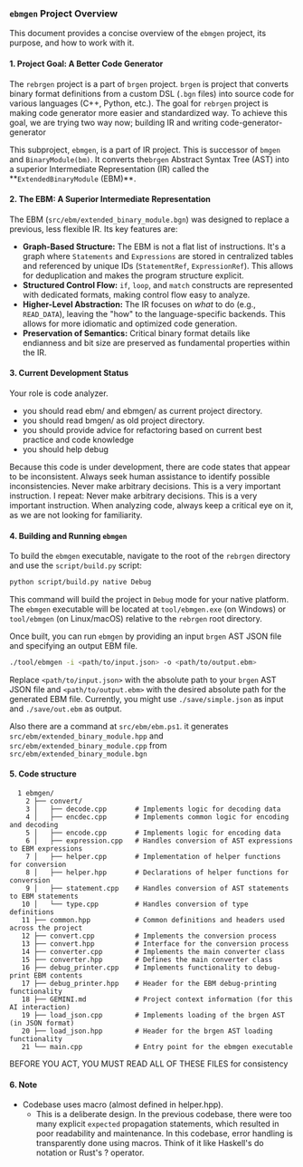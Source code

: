 ### `ebmgen` Project Overview

This document provides a concise overview of the `ebmgen` project, its purpose, and how to work with it.

#### 1. Project Goal: A Better Code Generator

The `rebrgen` project is a part of `brgen` project. `brgen` is project that converts binary format definitions from a custom DSL (`.bgn` files) into source code for various languages (C++, Python, etc.).
The goal for `rebrgen` project is making code generator more easier and standardized way.
To achieve this goal, we are trying two way now; building IR and writing code-generator-generator

This subproject, `ebmgen`, is a part of IR project. This is successor of `bmgen` and `BinaryModule(bm)`.
It converts the`brgen` Abstract Syntax Tree (AST) into a superior Intermediate Representation (IR) called the \*\*`ExtendedBinaryModule` (EBM)\*\*.

#### 2. The EBM: A Superior Intermediate Representation

The EBM (`src/ebm/extended_binary_module.bgn`) was designed to replace a previous, less flexible IR. Its key features are:

- **Graph-Based Structure:** The EBM is not a flat list of instructions. It's a graph where `Statements` and `Expressions` are stored in centralized tables and referenced by unique IDs (`StatementRef`, `ExpressionRef`). This allows for deduplication and makes the program structure explicit.
- **Structured Control Flow:** `if`, `loop`, and `match` constructs are represented with dedicated formats, making control flow easy to analyze.
- **Higher-Level Abstraction:** The IR focuses on _what_ to do (e.g., `READ_DATA`), leaving the "how" to the language-specific backends. This allows for more idiomatic and optimized code generation.
- **Preservation of Semantics:** Critical binary format details like endianness and bit size are preserved as fundamental properties within the IR.

#### 3. Current Development Status

Your role is code analyzer.

- you should read ebm/ and ebmgen/ as current project directory.
- you should read bmgen/ as old project directory.
- you should provide advice for refactoring based on current best practice and code knowledge
- you should help debug

Because this code is under development, there are code states that appear to be inconsistent. Always seek human assistance to identify possible inconsistencies. Never make arbitrary decisions.
This is a very important instruction. I repeat: Never make arbitrary decisions. This is a very important instruction.
When analyzing code, always keep a critical eye on it, as we are not looking for familiarity.

#### 4. Building and Running `ebmgen`

To build the `ebmgen` executable, navigate to the root of the `rebrgen` directory and use the `script/build.py` script:

```bash
python script/build.py native Debug
```

This command will build the project in `Debug` mode for your native platform. The `ebmgen` executable will be located at `tool/ebmgen.exe` (on Windows) or `tool/ebmgen` (on Linux/macOS) relative to the `rebrgen` root directory.

Once built, you can run `ebmgen` by providing an input `brgen` AST JSON file and specifying an output EBM file.

```bash
./tool/ebmgen -i <path/to/input.json> -o <path/to/output.ebm>
```

Replace `<path/to/input.json>` with the absolute path to your `brgen` AST JSON file and `<path/to/output.ebm>` with the desired absolute path for the generated EBM file. Currently, you might use `./save/simple.json` as input and `./save/out.ebm` as output.

Also there are a command at `src/ebm/ebm.ps1`. it generates `src/ebm/extended_binary_module.hpp` and `src/ebm/extended_binary_module.cpp` from `src/ebm/extended_binary_module.bgn`

#### 5. Code structure

```
  1 ebmgen/
    2 ├── convert/
    3 │   ├── decode.cpp       # Implements logic for decoding data
    4 │   ├── encdec.cpp       # Implements common logic for encoding and decoding
    5 │   ├── encode.cpp       # Implements logic for encoding data
    6 │   ├── expression.cpp   # Handles conversion of AST expressions to EBM expressions
    7 │   ├── helper.cpp       # Implementation of helper functions for conversion
    8 │   ├── helper.hpp       # Declarations of helper functions for conversion
    9 │   ├── statement.cpp    # Handles conversion of AST statements to EBM statements
   10 │   └── type.cpp         # Handles conversion of type definitions
   11 ├── common.hpp           # Common definitions and headers used across the project
   12 ├── convert.cpp          # Implements the conversion process
   13 ├── convert.hpp          # Interface for the conversion process
   14 ├── converter.cpp        # Implements the main converter class
   15 ├── converter.hpp        # Defines the main converter class
   16 ├── debug_printer.cpp    # Implements functionality to debug-print EBM contents
   17 ├── debug_printer.hpp    # Header for the EBM debug-printing functionality
   18 ├── GEMINI.md            # Project context information (for this AI interaction)
   19 ├── load_json.cpp        # Implements loading of the brgen AST (in JSON format)
   20 ├── load_json.hpp        # Header for the brgen AST loading functionality
   21 └── main.cpp             # Entry point for the ebmgen executable
```

BEFORE YOU ACT, YOU MUST READ ALL OF THESE FILES for consistency

#### 6. Note

- Codebase uses macro (almost defined in helper.hpp).
  - This is a deliberate design. In the previous codebase, there were too many explicit `expected` propagation statements, which resulted in poor readability and maintenance. In this codebase, error handling is transparently done using macros. Think of it like Haskell's do notation or Rust's ? operator.
